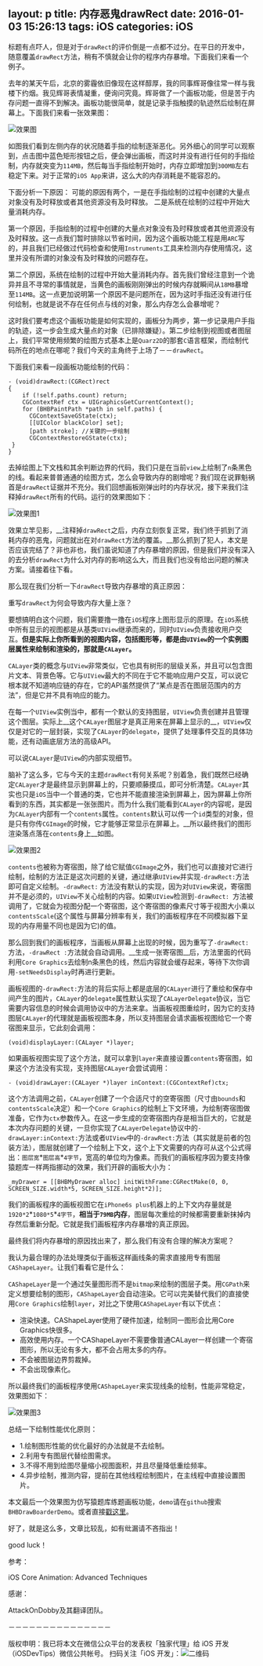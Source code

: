 layout: p
title: 内存恶鬼drawRect
date: 2016-01-03 15:26:13
tags: iOS
categories: iOS
---

标题有点吓人，但是对于`drawRect`的评价倒是一点都不过分。在平日的开发中，随意覆盖`drawRect`方法，稍有不慎就会让你的程序内存暴增。下面我们来看一个例子。


去年的某天午后，北京的雾霾依旧像现在这样醇厚，我的同事辉哥像往常一样与我楼下约烟。我见辉哥表情凝重，便询问究竟。辉哥做了一个画板功能，但是苦于内存问题一直得不到解决。画板功能很简单，就是记录手指触摸的轨迹然后绘制在屏幕上。下面我们来看一张效果图：


![效果图](http://7xkdhe.com1.z0.glb.clouddn.com/drawRect.gif)


如图我们看到左侧内存的状况随着手指的绘制逐渐恶化。另外细心的同学可以观察到，点击图中蓝色矩形按钮之后，便会弹出画板，而这时并没有进行任何的手指绘制，内存就突变为`114MB`，然后每当手指绘制开始时，内存立即增加到`300MB`左右稳定下来。对于正常的`iOS App`来讲，这么大的内存消耗是不能容忍的。

<!-- more -->

下面分析一下原因：
可能的原因有两个，一是在手指绘制的过程中创建的大量点对象没有及时释放或者其他资源没有及时释放。
二是系统在绘制的过程中开始大量消耗内存。

第一个原因，手指绘制的过程中创建的大量点对象没有及时释放或者其他资源没有及时释放。这一点我们暂时排除以节省时间，因为这个画板功能工程是用`ARC`写的，并且我们已经做过代码检查和使用`Instruments`工具来检测内存使用情况，这里并没有所谓的对象没有及时释放的问题存在。

第二个原因，系统在绘制的过程中开始大量消耗内存。首先我们曾经注意到一个诡异并且不寻常的事情就是，当黄色的画板刚刚弹出的时候内存就瞬间从`18MB`暴增至`114MB`。这一点更加说明第一个原因不是问题所在，因为这时手指还没有进行任何绘制，也就是说不存在任何点与线的对象，那么内存怎么会暴增呢？

这时我们要考虑这个画板功能是如何实现的，画板分为两步，第一步记录用户手指的轨迹，这一步会生成大量点的对象（已排除嫌疑）。第二步绘制到视图或者图层上，我们平常使用频繁的绘图方式基本上是`Quarz2D`的那套`C`语言框架，而绘制代码所在的地点在哪呢？我们今天的主角终于上场了－－`drawRect`。

下面我们来看一段画板功能绘制的代码：

	- (void)drawRect:(CGRect)rect
	{
    	if (!self.paths.count) return;
    	CGContextRef ctx = UIGraphicsGetCurrentContext();
    	for (BHBPaintPath *path in self.paths) {
      	  CGContextSaveGState(ctx);
      	  [[UIColor blackColor] set];
      	  [path stroke]; //关键的一步绘制
      	  CGContextRestoreGState(ctx);
   	 }
	}
	
去掉绘图上下文栈和其余判断边界的代码，我们只是在当前`view`上绘制了`n`条黑色的线。看起来普普通通的绘图方式，怎么会导致内存的剧增呢？我们现在说罪魁祸首是`drawRect`证据并不充分。我们回想画板刚弹出时的内存状况，接下来我们注释掉`drawRect`所有的代码。运行的效果图如下：

![效果图1](http://7xkdhe.com1.z0.glb.clouddn.com/drawRect1.gif)

效果立竿见影，__注释掉`drawRect`之后，内存立刻恢复正常，我们终于抓到了消耗内存的恶鬼，问题就出在对`drawRect`方法的覆盖。__那么抓到了犯人，本文是否应该完结了？非也非也，我们虽说知道了内存暴增的原因，但是我们并没有深入的去分析`drawRect`为什么对内存的影响这么大，而且我们也没有给出问题的解决方案。请接着往下看。

那么现在我们分析一下`drawRect`导致内存暴增的真正原因：

重写`drawRect`为何会导致内存大量上涨？

要想搞明白这个问题，我们需要撸一撸在`iOS`程序上图形显示的原理。在`iOS`系统中所有显示的视图都是从基类`UIView`继承而来的，同时`UIView`负责接收用户交互。__但是实际上你所看到的视图内容，包括图形等，都是由`UIView`的一个实例图层属性来绘制和渲染的，那就是`CALayer`。__

`CALayer`类的概念与`UIView`非常类似，它也具有树形的层级关系，并且可以包含图片文本、背景色等。它与`UIView`最大的不同在于它不能响应用户交互，可以说它根本就不知道响应链的存在，它的API虽然提供了“某点是否在图层范围内的方法”，但是它并不具有响应的能力。

在每一个`UIView`实例当中，都有一个默认的支持图层，`UIView`负责创建并且管理这个图层。实际上__这个`CALayer`图层才是真正用来在屏幕上显示的__，`UIView`仅仅是对它的一层封装，实现了`CALayer`的`delegate`，提供了处理事件交互的具体功能，还有动画底层方法的高级API。

可以说`CALayer`是`UIView`的内部实现细节。

脑补了这么多，它与今天的主题`drawRect`有何关系呢？别着急，我们既然已经确定`CALayer`才是最终显示到屏幕上的，只要顺藤摸瓜，即可分析清楚。`CALayer`其实也只是`iOS`当中一个普通的类，它也并不能直接渲染到屏幕上，因为屏幕上你所看到的东西，其实都是一张张图片。而为什么我们能看到`CALayer`的内容呢，是因为`CALayer`内部有一个`contents`属性。`contents`默认可以传一个`id`类型的对象，但是只有你传`CGImage`的时候，它才能够正常显示在屏幕上。__所以最终我们的图形渲染落点落在`contents`身上__如图。

![效果图2](http://7xkdhe.com1.z0.glb.clouddn.com/drawRect3.001.png)

`contents`也被称为寄宿图，除了给它赋值`CGImage`之外，我们也可以直接对它进行绘制，绘制的方法正是这次问题的关键，通过继承`UIView`并实现`-drawRect:`方法即可自定义绘制。`-drawRect:` 方法没有默认的实现，因为对`UIView`来说，寄宿图并不是必须的，`UIView`不关心绘制的内容。如果`UIView`检测到`-drawRect: `方法被调用了，它就会为视图分配一个寄宿图，这个寄宿图的像素尺寸等于视图大小乘以`contentsScale`(这个属性与屏幕分辨率有关，我们的画板程序在不同模拟器下呈现的内存用量不同也是因为它)的值。

那么回到我们的画板程序，当画板从屏幕上出现的时候，因为重写了`-drawRect:`方法，`-drawRect :`方法就会自动调用。__生成一张寄宿图__后，方法里面的代码利用`Core Graphics`去绘制n条黑色的线，然后内容就会缓存起来，等待下次你调用`-setNeedsDisplay`时再进行更新。

画板视图的`-drawRect:`方法的背后实际上都是底层的`CALayer`进行了重绘和保存中间产生的图片，`CALayer`的`delegate`属性默认实现了`CALayerDelegate`协议，当它需要内容信息的时候会调用协议中的方法来拿。当画板视图重绘时，因为它的支持图层`CALayer`的代理就是画板视图本身，所以支持图层会请求画板视图给它一个寄宿图来显示，它此刻会调用：
    
    (void)displayLayer:(CALayer *)layer;
    
如果画板视图实现了这个方法，就可以拿到`layer`来直接设置`contents`寄宿图，如果这个方法没有实现，支持图层`CALayer`会尝试调用：

    - (void)drawLayer:(CALayer *)layer inContext:(CGContextRef)ctx;
    
这个方法调用之前，`CALayer`创建了一个合适尺寸的空寄宿图（尺寸由`bounds`和`contentsScale`决定）和一个`Core Graphics`的绘制上下文环境，为绘制寄宿图做准备，它作为`ctx`参数传入。在这一步生成的空寄宿图内存是相当巨大的，它就是本次内存问题的关键，一旦你实现了`CALayerDelegate`协议中的`-drawLayer:inContext:`方法或者`UIView`中的`-drawRect:`方法（其实就是前者的包装方法），图层就创建了一个绘制上下文，这个上下文需要的内存可从这个公式得出：`图层宽`\*`图层高`\*`4字节`，宽高的单位均为像素。而我们的画板程序因为要支持像猿题库一样两指挪动的效果，我们开辟的画板大小为：

    _myDrawer = [[BHBMyDrawer alloc] initWithFrame:CGRectMake(0, 0, SCREEN_SIZE.width*5, SCREEN_SIZE.height*2)];
    
我们的画板程序的画板视图它在`iPhone6s plus`机器上的上下文内存量就是 `1920*2`\*`1080*5`\*`4字节`，__相当于`79MB`内存__，图层每次重绘的时候都需要重新抹掉内存然后重新分配。它就是我们画板程序内存暴增的真正原因。

最终我们将内存暴增的原因找出来了，那么我们有没有合理的解决方案呢？

我认为最合理的办法处理类似于画板这样画线条的需求直接用专有图层`CAShapeLayer`。让我们看看它是什么：

`CAShapeLayer`是一个通过矢量图形而不是`bitmap`来绘制的图层子类。用`CGPath`来定义想要绘制的图形，`CAShapeLayer`会自动渲染。它可以完美替代我们的直接使用`Core Graphics`绘制`layer`，对比之下使用`CAShapeLayer`有以下优点：

- 渲染快速。CAShapeLayer使用了硬件加速，绘制同一图形会比用Core Graphics快很多。
- 高效使用内存。一个CAShapeLayer不需要像普通CALayer一样创建一个寄宿图形，所以无论有多大，都不会占用太多的内存。
- 不会被图层边界剪裁掉。
- 不会出现像素化。


所以最终我们的画板程序使用`CAShapeLayer`来实现线条的绘制，性能非常稳定，效果图如下：

![效果图3](http://7xkdhe.com1.z0.glb.clouddn.com/drawRect4.gif)


总结一下绘制性能优化原则：

- 1.绘制图形性能的优化最好的办法就是不去绘制。
- 2.利用专有图层代替绘图需求。
- 3.不得不用到绘图尽量缩小视图面积，并且尽量降低重绘频率。
- 4.异步绘制，推测内容，提前在其他线程绘制图片，在主线程中直接设置图片。


本文最后一个效果图为仿写猿题库练题画板功能，`demo`请在`github`搜索`BHBDrawBoarderDemo`。或者直接[戳这里](https://github.com/bb-coder/BHBDrawBoarderDemo)。

好了，就是这么多，文章比较乱，如有纰漏请不吝指出！

good luck！


参考：

iOS Core Animation: Advanced Techniques

感谢：

AttackOnDobby及其翻译团队。

－－－－－－－－－－－－－－－

版权申明：我已将本文在微信公众平台的发表权「独家代理」给 iOS 开发（iOSDevTips）微信公共帐号。
扫码关注「iOS 开发」：![二维码](http://blog.devtang.com/images/weixin-qr.jpg)


    
